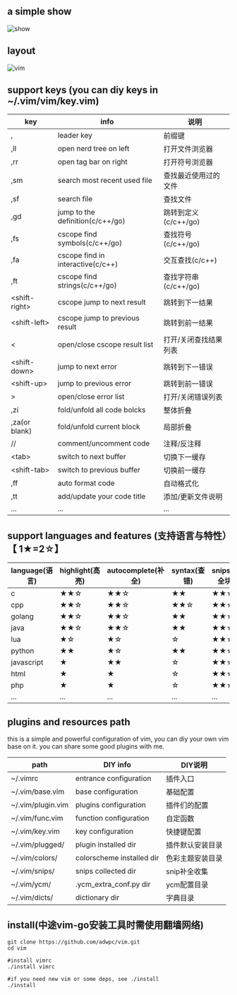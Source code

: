 ## a simple show
![show](./show.gif)
## layout
![vim](./vim.png)

## support keys (you can diy keys in ~/.vim/vim/key.vim)

|key|info|说明|
|---|---|---|
|,|leader key|前缀键|
|,ll|open nerd tree on left|打开文件浏览器|
|,rr|open tag bar on right|打开符号浏览器|
|,sm|search most recent used file|查找最近使用过的文件|
|,sf|search file|查找文件|
|,gd|jump to the definition(c/c++/go)|跳转到定义(c/c++/go)|
|,fs|cscope find symbols(c/c++/go)|查找符号(c/c++/go)|
|,fa|cscope find in interactive(c/c++)|交互查找(c/c++)|
|,ft|cscope find strings(c/c++/go)|查找字符串(c/c++/go)|
|\<shift-right\>|cscope jump to next result|跳转到下一结果|
|\<shift-left\>|cscope jump to previous result|跳转到前一结果|
|<|open/close cscope result list|打开/关闭查找结果列表|
|\<shift-down\>|jump to next error|跳转到下一错误|
|\<shift-up\>|jump to previous error|跳转到前一错误|
|>|open/close error list|打开/关闭错误列表|
|,zi|fold/unfold all code bolcks|整体折叠|
|,za(or blank)|fold/unfold current block|局部折叠|
|//|comment/uncomment code|注释/反注释|
|\<tab\>|switch to next buffer|切换下一缓存|
|\<shift-tab\>|switch to previous buffer|切换前一缓存|
|,ff|auto format code|自动格式化|
|,tt|add/update your code title|添加/更新文件说明|
|...|...|...|


## support languages and features (支持语言与特性）【 1★=2☆】

|language(语言)|highlight(高亮)|autocomplete(补全)|syntax(查错)|snips(补全块)|jump(跳转)|todo(待改进)|
|---|---|---|---|---|---|---|
|c|★★☆|★★☆|★★|★★☆|★★|☆|
|cpp|★★☆|★★☆|★★☆|★★☆|★★|☆|
|golang|★★☆|★★☆|★★|★★☆|★☆|☆|
|java|★★☆|★★☆|★★|★★☆|★|★|
|lua|★☆|★☆|☆|★★☆|☆|★☆|
|python|★★|★☆|★★|★★☆|☆|★★|
|javascript|★|★★|☆|★★☆|☆|★★|
|html|★|★|☆|★★☆|☆|★★|
|php|★|★|☆|★★☆|☆|★★|
|...|...|...|...|...|...|...|

## plugins and resources path

this is a simple and powerful configuration of vim, you can diy your own vim base on it.
you can share some good plugins with me.

|path|DIY info|DIY说明|
|---|---|---|
|~/.vimrc|entrance configuration|插件入口
|~/.vim/base.vim|base configuration|基础配置
|~/.vim/plugin.vim|plugins configuration|插件们的配置
|~/.vim/func.vim|function configuration|自定函数
|~/.vim/key.vim|key configuration|快捷键配置
|~/.vim/plugged/|plugin installed dir|插件默认安装目录
|~/.vim/colors/|colorscheme installed dir|色彩主题安装目录
|~/.vim/snips/|snips collected dir|snip补全收集
|~/.vim/ycm/|.ycm\_extra\_conf.py dir|ycm配置目录
|~/.vim/dicts/|dictionary dir|字典目录

## install(中途vim-go安装工具时需使用翻墙网络)

	git clone https://github.com/adwpc/vim.git
	cd vim
	
	#install vimrc
	./install vimrc
	
    #if you need new vim or some deps, see ./install
    ./install
